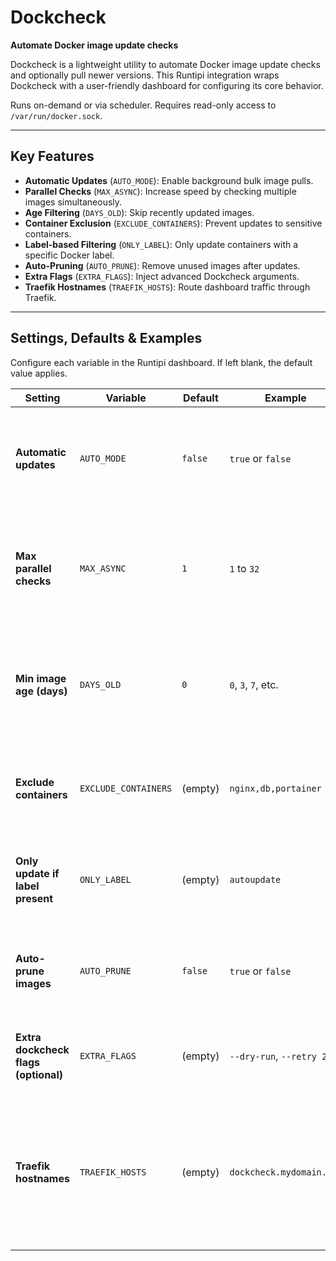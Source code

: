 # Dockcheck

**Automate Docker image update checks**

Dockcheck is a lightweight utility to automate Docker image update checks and optionally pull newer versions. This Runtipi integration wraps Dockcheck with a user-friendly dashboard for configuring its core behavior.

Runs on-demand or via scheduler. Requires read-only access to `/var/run/docker.sock`.

---

## Key Features

* **Automatic Updates** (`AUTO_MODE`): Enable background bulk image pulls.
* **Parallel Checks** (`MAX_ASYNC`): Increase speed by checking multiple images simultaneously.
* **Age Filtering** (`DAYS_OLD`): Skip recently updated images.
* **Container Exclusion** (`EXCLUDE_CONTAINERS`): Prevent updates to sensitive containers.
* **Label-based Filtering** (`ONLY_LABEL`): Only update containers with a specific Docker label.
* **Auto-Pruning** (`AUTO_PRUNE`): Remove unused images after updates.
* **Extra Flags** (`EXTRA_FLAGS`): Inject advanced Dockcheck arguments.
* **Traefik Hostnames** (`TRAEFIK_HOSTS`): Route dashboard traffic through Traefik.

---

## Settings, Defaults & Examples

Configure each variable in the Runtipi dashboard. If left blank, the default value applies.

| Setting                              | Variable             | Default | Example                  | Description                                                                                                      |
| ------------------------------------ | -------------------- | ------- | ------------------------ | ---------------------------------------------------------------------------------------------------------------- |
| **Automatic updates**                | `AUTO_MODE`          | `false` | `true` or `false`        | Set `true` to automatically update all eligible containers. `false` runs in audit mode only.                     |
| **Max parallel checks**              | `MAX_ASYNC`          | `1`     | `1` to `32`              | Number of concurrent image checks. Increase for large hosts; default `1` conserves resources.                    |
| **Min image age (days)**             | `DAYS_OLD`           | `0`     | `0`, `3`, `7`, etc.      | Skip images younger than this many days. Prevents updating freshly deployed images.                              |
| **Exclude containers**               | `EXCLUDE_CONTAINERS` | (empty) | `nginx,db,portainer`     | Comma-separated list of container names to skip. Default empty (no exclusions).                                  |
| **Only update if label present**     | `ONLY_LABEL`         | (empty) | `autoupdate`             | Only update containers with this label. Default empty (disable label filter).                                    |
| **Auto-prune images**                | `AUTO_PRUNE`         | `false` | `true` or `false`        | `true` removes dangling images post-update; `false` leaves them for manual inspection.                           |
| **Extra dockcheck flags (optional)** | `EXTRA_FLAGS`        | (empty) | `--dry-run`, `--retry 2` | Additional CLI flags for `dockcheck.sh`. Default empty (no extras).                                              |
| **Traefik hostnames**                | `TRAEFIK_HOSTS`      | (empty) | `dockcheck.mydomain.com` | Comma-separated domains for Traefik routing. Default empty—dashboard will not be exposed via Traefik unless set. |
